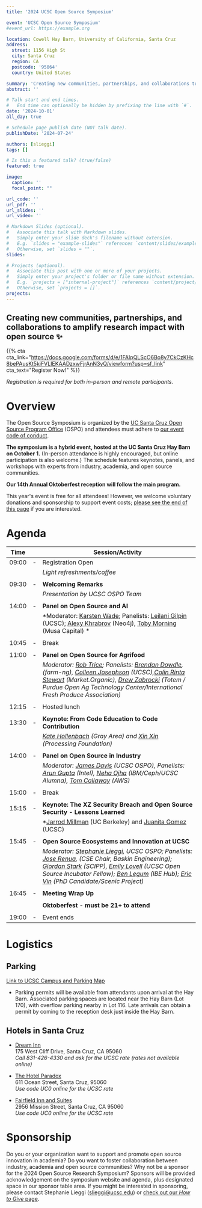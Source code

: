 ```yaml
---
title: '2024 UCSC Open Source Symposium'

event: 'UCSC Open Source Symposium'
#event_url: https://example.org

location: Cowell Hay Barn, University of California, Santa Cruz
address:
  street: 1156 High St
  city: Santa Cruz
  region: CA
  postcode: '95064'
  country: United States

summary: 'Creating new communities, partnerships, and collaborations to amplify research impact with open source.'
abstract: ''

# Talk start and end times.
#   End time can optionally be hidden by prefixing the line with `#`.
date: '2024-10-01'
all_day: true

# Schedule page publish date (NOT talk date).
publishDate: '2024-07-24'

authors: [slieggi]
tags: []

# Is this a featured talk? (true/false)
featured: true

image:
  caption: ''
  focal_point: ""

url_code: ''
url_pdf: ''
url_slides: ''
url_video: ''

# Markdown Slides (optional).
#   Associate this talk with Markdown slides.
#   Simply enter your slide deck's filename without extension.
#   E.g. `slides = "example-slides"` references `content/slides/example-slides.md`.
#   Otherwise, set `slides = ""`.
slides:

# Projects (optional).
#   Associate this post with one or more of your projects.
#   Simply enter your project's folder or file name without extension.
#   E.g. `projects = ["internal-project"]` references `content/project/deep-learning/index.md`.
#   Otherwise, set `projects = []`.
projects:
---
```


## Creating new communities, partnerships, and collaborations to amplify research impact with open source ✨


{{% cta cta_link="https://docs.google.com/forms/d/e/1FAIpQLScO6Bo8y7CkCzKHc8bePAusKt5kiFVLIEKAADzxwFjrAnN3yQ/viewform?usp=sf_link" cta_text="Register Now!" %}}


*Registration is required for both in-person and remote participants.*


# Overview

The Open Source Symposium is organized by the [UC Santa Cruz Open Source Program Office](https://ospo.ucsc.edu/) (OSPO) and attendees must adhere to [our event code of conduct](https://docs.google.com/document/d/e/2PACX-1vQMA4vVjqQYmAvSRpjOemfBJUb-1NsBThQSvJOrECzyYJz9myHrqdr6DBV2oFFBpvFeQ7TG_Sn793SZ/pub).

**The symposium is a hybrid event, hosted at the UC Santa Cruz Hay Barn on October 1.** (In-person attendance is highly encouraged, but online participation is also welcome.) The schedule features keynotes, panels, and workshops with experts from industry, academia, and open source communities.

**Our 14th Annual Oktoberfest reception will follow the main program.** 

This year's event is free for all attendees! However, we welcome voluntary donations and sponsorship to support event costs; [please see the end of this page](#sponsorship) if you are interested.


# Agenda

|Time||Session/Activity|
|----|-|----------------|
|09:00| -|Registration Open|
||| *Light refreshments/coffee*|
||||
|09:30| -|**Welcoming Remarks**|
||| *Presentation by UCSC OSPO Team*|
||||
|14:00| -|**Panel on Open Source and AI**|
|||*Moderator: [Karsten Wade](https://www.linkedin.com/in/karsten-wade/); Panelists: [Leilani Gilpin](https://www.linkedin.com/in/leilanigilpin/) (UCSC); [Alexy Khrabrov](https://www.linkedin.com/in/chiefscientist/) (Neo4j), [Toby Morning](https://www.linkedin.com/in/urbantech/) (Musa Capital) *|
||||
|10:45| -|Break|
||||
|11:00| -|**Panel on Open Source for Agrifood**|
|| |*Moderator: [Rob Trice](https://www.linkedin.com/in/robtrice/); Panelists: [Brendan Dowdle](https://www.linkedin.com/in/brendanbdowdle/), (farm-ng), [Colleen Josephson](https://www.linkedin.com/in/colleen-josephson-4b3a9216/) (UCSC),[Colin Rinta Stewart](https://www.linkedin.com/in/colinoak/?utm_source=share&utm_campaign=share_via&utm_content=profile&utm_medium=android_app) (Market.Organic), [Drew Zabrocki](https://www.linkedin.com/in/drewzabrocki/) (Totem / Purdue Open Ag Technology Center/International Fresh Produce Association)* |
||||
|12:15| -|Hosted lunch|
||||
|13:30| -|**Keynote: From Code Education to Code Contribution**|
|||*[Kate Hollenbach](https://grayarea.org/community-entry/kate-hollenbach/) (Gray Area) and [Xin Xin](https://docs.google.com/document/d/1hohgIr0rjkGeMa5sJKrv6MQf8HubNf4sJ22funAMG6g/pub) (Processing Foundation)*|
||||
|14:00| -|**Panel on Open Source in Industry**|
|||*Moderator: [James Davis](https://www.linkedin.com/in/james-davis-1b80011/) (UCSC OSPO), Panelists: [Arun Gupta](https://www.linkedin.com/in/arunpgupta/) (Intel), [Neha Ojha](https://www.linkedin.com/in/nehaojha/) (IBM/Ceph/UCSC Alumna), [Tom Callaway](https://www.linkedin.com/in/spotfoss/) (AWS)*|
||||
|15:00| -|Break|
||||
|15:15| -|**Keynote: The XZ Security Breach and Open Source Security - Lessons Learned**|
|||*[Jarrod Millman](https://bids.berkeley.edu/people/jarrod-millman) (UC Berkeley) and [Juanita Gomez](https://www.linkedin.com/in/juanitagomezr/) (UCSC)|
||||
|15:45| -|**Open Source Ecosystems and Innovation at UCSC**|
|||*Moderator: [Stephanie Lieggi](https://www.linkedin.com/in/stephanie-lieggi-8542624/), UCSC OSPO; Panelists: [Jose Renua](https://www.linkedin.com/in/jose-renau/), (CSE Chair, Baskin Engineering); [Giordan Stark](https://www.linkedin.com/in/giordon-stark-5576b71b/) (SCIPP), [Emily Lovell](https://www.linkedin.com/in/emilymarielovell/) (UCSC Open Source Incubator Fellow); [Ben Legum](https://www.linkedin.com/in/legum/) (IBE Hub); [Eric Vin](https://www.linkedin.com/in/ericevin/) (PhD Candidate/Scenic Project)*| 
||||
|16:45| -|**Meeting Wrap Up**| 
||||
|||**Oktoberfest** - **must be 21+ to attend**|
||||
|19:00| -|Event ends|

# Logistics

## Parking

[Link to UCSC Campus and Parking Map](https://taps.ucsc.edu/pdf/parking-map.pdf)  

- Parking permits will be available from attendants upon arrival at the Hay Barn. Associated parking spaces are located near the Hay Barn (Lot 170), with overflow parking nearby in Lot 116. Late arrivals can obtain a permit by coming to the reception desk just inside the Hay Barn.

## Hotels in Santa Cruz

- [Dream Inn](http://www.dreaminnsantacruz.com)  
175 West Cliff Drive, Santa Cruz, CA 95060  
*Call 831-426-4330 and ask for the UCSC rate (rates not available online)*  

- [The Hotel Paradox](https://www.marriott.com/en-us/hotels/sjcak-hotel-paradox-autograph-collection/overview/?scid=f2ae0541-1279-4f24-b197-a979c79310b0)  
611 Ocean Street, Santa Cruz, 95060  
*Use code UC0 online for the UCSC rate*  

- [Fairfield Inn and Suites](https://www.marriott.com/en-us/hotels/sjccr-fairfield-inn-and-suites-santa-cruz/overview/?scid=f2ae0541-1279-4f24-b197-a979c79310b0)  
2956 Mission Street, Santa Cruz, CA 95060  
*Use code UC0 online for the UCSC rate*  

# Sponsorship

Do you or your organization want to support and promote open source innovation in academia? Do you want to foster collaboration between industry, academia and open source communities? Why not be a sponsor for the 2024 Open Source Research Symposium? Sponsors will be provided acknowledgement on the symposium website and agenda, plus designated space in our sponsor table area. If you might be interested in sponsoring, please contact Stephanie Lieggi ([slieggi@ucsc.edu](mailto:slieggi@ucsc.edu)) or [check out our *How to Give* page](https://ucsc-ospo.github.io/bankinfo/). 
